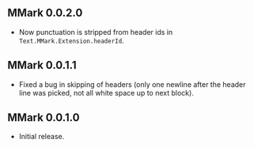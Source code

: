 ## MMark 0.0.2.0

* Now punctuation is stripped from header ids in
  `Text.MMark.Extension.headerId`.

## MMark 0.0.1.1

* Fixed a bug in skipping of headers (only one newline after the header line
  was picked, not all white space up to next block).

## MMark 0.0.1.0

* Initial release.

